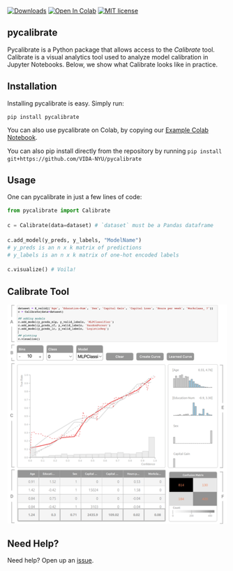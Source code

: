 [![Downloads](https://static.pepy.tech/personalized-badge/pycalibrate?period=total&units=international_system&left_color=grey&right_color=blue&left_text=Downloads)](https://pepy.tech/project/pycalibrate) [![Open In Colab](https://colab.research.google.com/assets/colab-badge.svg)](https://colab.research.google.com/drive/1EBWWy43btgBX-q_pucXtHBOTy-SKerXu?usp=sharing) [![MIT license](https://img.shields.io/badge/License-MIT-blue.svg)](https://github.com/VIDA-NYU/pycalibrate/blob/main/LICENSE)

 ## pycalibrate

 Pycalibrate is a Python package that allows access to the _Calibrate_ tool. Calibrate is a visual analytics tool used to analyze model calibration in Jupyter Notebooks. Below, we show what Calibrate looks like in practice.

## Installation

Installing pycalibrate is easy. Simply run:

```shell
pip install pycalibrate
```

You can also use pycalibrate on Colab, by copying our [Example Colab Notebook](https://colab.research.google.com/drive/1EBWWy43btgBX-q_pucXtHBOTy-SKerXu?usp=sharing).

You can also pip install directly from the repository by running `pip install git+https://github.com/VIDA-NYU/pycalibrate`

## Usage
One can pycalibrate in just a few lines of code:

```python
from pycalibrate import Calibrate

c = Calibrate(data=dataset) # `dataset` must be a Pandas dataframe

c.add_model(y_preds, y_labels, "ModelName") 
# y_preds is an n x k matrix of predictions
# y_labels is an n x k matrix of one-hot encoded labels

c.visualize() # Voila! 
```

## Calibrate Tool

![System screen](https://github.com/VIDA-NYU/pycalibrate/blob/main/images/teaser.png?raw=true)

## Need Help?
Need help? Open up an [issue](https://github.com/VIDA-NYU/pycalibrate/issues).